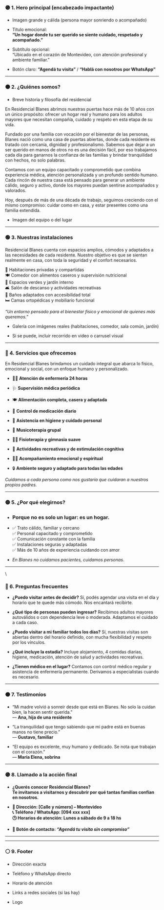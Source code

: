 ### **🟣 1. Hero principal (encabezado impactante)**

- Imagen grande y cálida (persona mayor sonriendo o acompañado)

- Título emocional:\
  &#x20;**“Un hogar donde tu ser querido se siente cuidado, respetado y acompañado.”**

- Subtítulo opcional:\
  &#x20;“Ubicado en el corazón de Montevideo, con atención profesional y ambiente familiar.”

- Botón claro: **“Agendá tu visita”** / **“Hablá con nosotros por WhatsApp”**

***


### **🟤 2. ¿Quiénes somos?**

- Breve historia y filosofía del residencial

En Residencial Blanes abrimos nuestras puertas hace más de 10 años con un único propósito: ofrecer un hogar real y humano para los adultos mayores que necesitan compañía, cuidado y respeto en esta etapa de su vida.

Fundado por una familia con vocación por el bienestar de las personas, Blanes nació como una casa de puertas abiertas, donde cada residente es tratado con cercanía, dignidad y profesionalismo. Sabemos que dejar a un ser querido en manos de otros no es una decisión fácil, por eso trabajamos cada día para ganarnos la confianza de las familias y brindar tranquilidad con hechos, no solo palabras.

Contamos con un equipo capacitado y comprometido que combina experiencia médica, atención personalizada y un profundo sentido humano. Cada rincón de nuestra casa está pensado para generar un ambiente cálido, seguro y activo, donde los mayores puedan sentirse acompañados y valorados.

Hoy, después de más de una década de trabajo, seguimos creciendo con el mismo compromiso: cuidar como en casa, y estar presentes como una familia extendida.

- Imagen del equipo o del lugar

***


### **🟢 3. Nuestras instalaciones**

Residencial Blanes cuenta con espacios amplios, cómodos y adaptados a las necesidades de cada residente. Nuestro objetivo es que se sientan realmente en casa, con toda la seguridad y el confort necesarios.

🏡 Habitaciones privadas y compartidas\
&#x20;🍽️ Comedor con alimentos caseros y supervisión nutricional\
&#x20;🌳 Espacios verdes y jardín interno\
&#x20;🛋️ Salón de descanso y actividades recreativas\
&#x20;🚻 Baños adaptados con accesibilidad total\
&#x20;🛏️ Camas ortopédicas y mobiliario funcional

_“Un entorno pensado para el bienestar físico y emocional de quienes más queremos.”_

- Galería con imágenes reales (habitaciones, comedor, sala común, jardín)

* Si se puede, incluir recorrido en video o carrusel visual

***


### **🔵 4. Servicios que ofrecemos**

En Residencial Blanes brindamos un cuidado integral que abarca lo físico, emocional y social, con un enfoque humano y personalizado.

- 👩‍⚕️ **Atención de enfermería 24 horas**

- 🩺 **Supervisión médica periódica**

- 🍽️ **Alimentación completa, casera y adaptada**

- 💊 **Control de medicación diario**

- 🧼 **Asistencia en higiene y cuidado personal**

- 🎵 **Musicoterapia grupal**

- 🧘‍♂️ **Fisioterapia y gimnasia suave**

- 🎨 **Actividades recreativas y de estimulación cognitiva**

- 🧘‍♀️ **Acompañamiento emocional y espiritual**

- 🔒 **Ambiente seguro y adaptado para todas las edades**

_Cuidamos a cada persona como nos gustaría que cuidaran a nuestros propios padres._

***


### **🟡 5. ¿Por qué elegirnos?**

- ### **Porque no es solo un lugar: es un hogar.**

- ✅ Trato cálido, familiar y cercano\
  &#x20;✅ Personal capacitado y comprometido\
  &#x20;✅ Comunicación constante con la familia\
  &#x20;✅ Instalaciones seguras y adaptadas\
  &#x20;✅ Más de 10 años de experiencia cuidando con amor

* _En Blanes no cuidamos pacientes, cuidamos personas._

***

\



### **🔴 6. Preguntas frecuentes**

- **¿Puedo visitar antes de decidir?** Sí, podés agendar una visita en el día y horario que te quede más cómodo. Nos encantará recibirte.

* **¿Qué tipo de personas pueden ingresar?** Recibimos adultos mayores autoválidos o con dependencia leve o moderada. Adaptamos el cuidado a cada caso.

- **¿Puedo visitar a mi familiar todos los días?** Sí, nuestras visitas son abiertas dentro del horario definido, con mucha flexibilidad y respeto por los vínculos.

* **¿Qué incluye la estadía?** Incluye alojamiento, 4 comidas diarias, higiene, medicación, atención de salud y actividades recreativas.

* **¿Tienen médico en el lugar?** Contamos con control médico regular y asistencia de enfermería permanente. Derivamos a especialistas cuando es necesario.

***


### **🟠 7. Testimonios**

- “Mi madre volvió a sonreír desde que está en Blanes. No solo la cuidan bien, la hacen sentir querida.”\
  &#x20;— **Ana, hija de una residente**

- “La tranquilidad que tengo sabiendo que mi padre está en buenas manos no tiene precio.”\
  &#x20;— **Gustavo, familiar**

- “El equipo es excelente, muy humano y dedicado. Se nota que trabajan con el corazón.”\
  &#x20;— **María Elena, sobrina**

***


### **🟣 8. Llamado a la acción final**

- **¿Querés conocer Residencial Blanes?\
  &#x20;Te invitamos a visitarnos y descubrir por qué tantas familias confían en nosotros.**

* **📍 Dirección: \[Calle y número] – Montevideo\
  &#x20;📞 Teléfono / WhatsApp: \[094 xxx xxx]\
  &#x20;🕒 Horarios de atención: Lunes a sábado de 9 a 18 hs**

* **📩 Botón de contacto: _“Agendá tu visita sin compromiso”_**

****

***


### **⚪ 9. Footer**

- Dirección exacta

- Teléfono y WhatsApp directo

- Horario de atención

- Links a redes sociales (si las hay)

- Logo
